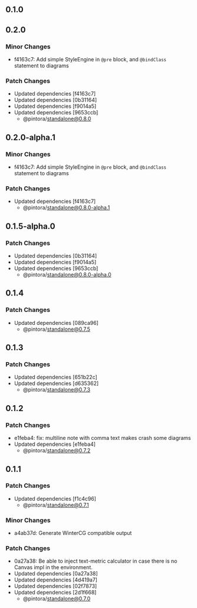 ## 0.1.0

## 0.2.0

### Minor Changes

- f4163c7: Add simple StyleEngine in `@pre` block, and `@bindClass` statement to diagrams

### Patch Changes

- Updated dependencies [f4163c7]
- Updated dependencies [0b31164]
- Updated dependencies [f9014a5]
- Updated dependencies [9653ccb]
  - @pintora/standalone@0.8.0

## 0.2.0-alpha.1

### Minor Changes

- f4163c7: Add simple StyleEngine in `@pre` block, and `@bindClass` statement to diagrams

### Patch Changes

- Updated dependencies [f4163c7]
  - @pintora/standalone@0.8.0-alpha.1

## 0.1.5-alpha.0

### Patch Changes

- Updated dependencies [0b31164]
- Updated dependencies [f9014a5]
- Updated dependencies [9653ccb]
  - @pintora/standalone@0.8.0-alpha.0

## 0.1.4

### Patch Changes

- Updated dependencies [089ca96]
  - @pintora/standalone@0.7.5

## 0.1.3

### Patch Changes

- Updated dependencies [651b22c]
- Updated dependencies [d635362]
  - @pintora/standalone@0.7.3

## 0.1.2

### Patch Changes

- e1feba4: fix: multiline note with comma text makes crash some diagrams
- Updated dependencies [e1feba4]
  - @pintora/standalone@0.7.2

## 0.1.1

### Patch Changes

- Updated dependencies [f1c4c96]
  - @pintora/standalone@0.7.1

### Minor Changes

- a4ab37d: Generate WinterCG compatible output

### Patch Changes

- 0a27a38: Be able to inject text-metric calculator in case there is no Canvas impl in the environment.
- Updated dependencies [0a27a38]
- Updated dependencies [4d419a7]
- Updated dependencies [02f7873]
- Updated dependencies [2d1f668]
  - @pintora/standalone@0.7.0
